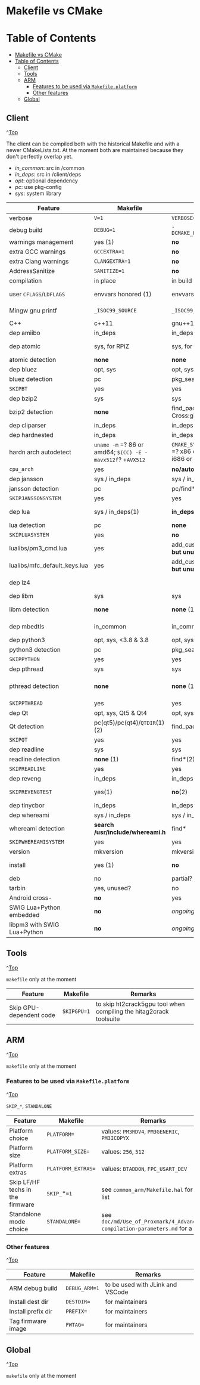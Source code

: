 # Makefile vs CMake
<a id="Top"></a>


# Table of Contents
- [Makefile vs CMake](#makefile-vs-cmake)
- [Table of Contents](#table-of-contents)
  - [Client](#client)
  - [Tools](#tools)
  - [ARM](#arm)
    - [Features to be used via `Makefile.platform`](#features-to-be-used-via-makefileplatform)
    - [Other features](#other-features)
  - [Global](#global)
  


## Client
^[Top](#top)

The client can be compiled both with the historical Makefile and with a newer CMakeLists.txt.
At the moment both are maintained because they don't perfectly overlap yet.

* *in_common*: src in /common
* *in_deps*: src in /client/deps
* *opt*: optional dependency
* *pc*: use pkg-config
* *sys*: system library

| Feature | Makefile | CMake | Remarks |
|-----|---|---|---|
| verbose | `V=1` | `VERBOSE=1` |   |
| debug build | `DEBUG=1` | `-DCMAKE_BUILD_TYPE=Debug` | client only |
| warnings management | yes (1) | **no** | (1) cf Makefile.defs |
| extra GCC warnings | `GCCEXTRA=1` | **no** |   |
| extra Clang warnings | `CLANGEXTRA=1` | **no** | only on host |
| AddressSanitize | `SANITIZE=1` | **no** | only on host |
| compilation | in place | in build dir | |
| user `CFLAGS`/`LDFLAGS` | envvars honored (1) | envvars honored (2) | (1) also `LDLIBS` and `INCLUDES_CLIENT` for more tuning (2) only at first cmake call |
| Mingw gnu printf | `_ISOC99_SOURCE` | `_ISOC99_SOURCE` | and in cbor.h: `__attribute__((format (__MINGW_PRINTF_FORMAT, 2, 3)))`|
| C++ | c++11 | gnu++14 | |
| dep amiibo | in_deps | in_deps |   |
| dep atomic | sys, for RPiZ | sys, for RPiZ | `-Wl,--as-needed -latomic -Wl,--no-as-needed` unless OSX |
| atomic detection | **none** | **none** | |
| dep bluez | opt, sys | opt, sys |  |
| bluez detection | pc | pkg_search_module |   |
| `SKIPBT` | yes | yes |   |
| dep bzip2 | sys | sys |   |
| bzip2 detection | **none** | find_package, Cross:gitclone | |
| dep cliparser | in_deps | in_deps |   |
| dep hardnested | in_deps | in_deps |   |
| hardn arch autodetect | `uname -m` =? 86 or amd64; `$(CC) -E -mavx512f`? +`AVX512` |  `CMAKE_SYSTEM_PROCESSOR` =? x86 or x86_64 or i686 or AMD64 (1) | (1) currently it always includes AVX512 on Intel arch |
| `cpu_arch` | yes | **no/auto?** | e.g. `cpu_arch=generic` for cross-compilation
| dep jansson | sys / in_deps | sys / in_deps |   |
| jansson detection | pc | pc/find* |   |
| `SKIPJANSSONSYSTEM` | yes | yes |   |
| dep lua | sys / in_deps(1) | **in_deps only**(2) | (1) manual def of `LUAPLATFORM` for mingw/macosx/linux (2) manual, different?, for Android too |
| lua detection | pc | **none** |   |
| `SKIPLUASYSTEM` | yes | **no** |   |
| lualibs/pm3_cmd.lua | yes | add_custom_command **but unused** | |
| lualibs/mfc_default_keys.lua | yes | add_custom_command **but unused** | |
| dep lz4 |  |  | (in_common) not yet used, future. See `get_lz4.sh` for upstream fetch & patch |
| dep libm | sys | sys | |
| libm detection | **none** | **none** (1) | (1) cf https://cmake.org/pipermail/cmake/2019-March/069168.html ? |
| dep mbedtls | in_common | in_common | no sys lib: missing support for CMAC in def conf (btw no .pc available) |
| dep python3 | opt, sys, <3.8 & 3.8 | opt, sys, <3.8 & 3.8 |   |
| python3 detection | pc | pkg_search_module | |
| `SKIPPYTHON`  | yes | yes |   |
| dep pthread | sys | sys |  |
| pthread detection | **none** | **none** (1) | (1) cf https://stackoverflow.com/questions/1620918/cmake-and-libpthread ? |
| `SKIPPTHREAD` | yes | yes | e.g. for termux |
| dep Qt | opt, sys, Qt5 & Qt4 | opt, sys, Qt5 |  |
| Qt detection | pc(qt5)/pc(qt4)/`QTDIR`(1) (2) | find_package(qt5) (3) | (1) if `QTDIR`: hardcode path (2) OSX: pkg-config hook for Brew (3) OSX: add search path|
| `SKIPQT` | yes | yes | |
| dep readline | sys  | sys |  |
| readline detection | **none** (1) | find*(2), Cross:getzip | (1) OSX: hardcoded path (2) additional paths for OSX |
| `SKIPREADLINE` | yes | yes | CLI not fully functional without Readline |
| dep reveng | in_deps | in_deps | |
| `SKIPREVENGTEST` | yes(1) | **no**(2) | (1) e.g. if cross-compilation (2) tests aren't compiled/ran with cmake |
| dep tinycbor | in_deps | in_deps |   |
| dep whereami | sys / in_deps | sys / in_deps |   |
| whereami detection | **search /usr/include/whereami.h** | find* | no .pc available |
| `SKIPWHEREAMISYSTEM` | yes | yes |   |
| version | mkversion | mkversion | |
| install | yes (1) | **no** | (1) supports `DESTDIR`, `PREFIX`, `UDEV_PREFIX`. Installs resources as well, `INSTALL*RELPATH` |
| deb | no | partial? | |
| tarbin | yes, unused? | no | |
| Android cross- | **no** | yes | |
| SWIG Lua+Python embedded | **no** | *ongoing* | cf libpm3_experiments branch |
| libpm3 with SWIG Lua+Python| **no** | *ongoing* | cf libpm3_experiments branch |

## Tools
^[Top](#top)

`makefile` only at the moment

| Feature | Makefile | Remarks |
|-----|---|---|
| Skip GPU-dependent code | `SKIPGPU=1` | to skip ht2crack5gpu tool when compiling the hitag2crack toolsuite |

## ARM
^[Top](#top)

`makefile` only at the moment

### Features to be used via `Makefile.platform`
^[Top](#top)

`SKIP_*`, `STANDALONE`

| Feature | Makefile | Remarks |
|-----|---|---|
| Platform choice | `PLATFORM=` | values: `PM3RDV4`, `PM3GENERIC`, `PM3ICOPYX` |
| Platform size | `PLATFORM_SIZE=` | values: `256`, `512` |
| Platform extras | `PLATFORM_EXTRAS=` | values: `BTADDON`, `FPC_USART_DEV` |
| Skip LF/HF techs in the firmware | `SKIP_`*`=1` | see `common_arm/Makefile.hal` for a list |
| Standalone mode choice | `STANDALONE=` | see `doc/md/Use_of_Proxmark/4_Advanced-compilation-parameters.md` for a list |

### Other features
^[Top](#top)

| Feature | Makefile | Remarks |
|-----|---|---|
| ARM debug build | `DEBUG_ARM=1` | to be used with JLink and VSCode |
| Install dest dir | `DESTDIR=` | for maintainers |
| Install prefix dir | `PREFIX=` | for maintainers |
| Tag firmware image | `FWTAG=` | for maintainers |

## Global
^[Top](#top)

`makefile` only at the moment
